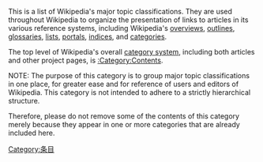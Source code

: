 This is a list of Wikipedia's major topic classifications. They are used
throughout Wikipedia to organize the presentation of links to articles
in its various reference systems, including Wikipedia's
[overviews](https://zh.wikipedia.org/wiki/Portal:Contents/Overviews "wikilink"),
[outlines](https://zh.wikipedia.org/wiki/Portal:Contents/Outlines "wikilink"),
[glossaries](https://zh.wikipedia.org/wiki/Portal:Contents/Glossaries "wikilink"),
[lists](https://zh.wikipedia.org/wiki/Portal:Contents/Lists "wikilink"),
[portals](https://zh.wikipedia.org/wiki/Portal:Contents/Portals "wikilink"),
[indices](https://zh.wikipedia.org/wiki/Portal:Contents/Indices "wikilink"),
and
[categories](https://zh.wikipedia.org/wiki/Portal:Contents/Categories "wikilink").


The top level of Wikipedia's overall [category
system](https://zh.wikipedia.org/wiki/Wikipedia:Categorization "wikilink"),
including both articles and other project pages, is
[:Category:Contents](https://zh.wikipedia.org/wiki/Category:Contents "wikilink").

NOTE: The purpose of this category is to group major topic
classifications in one place, for greater ease and for reference of
users and editors of Wikipedia. This category is not intended to adhere
to a strictly hierarchical structure.

Therefore, please do not remove some of the contents of this category
merely because they appear in one or more categories that are already
included here.

[Category:条目](https://zh.wikipedia.org/wiki/Category:条目 "wikilink")